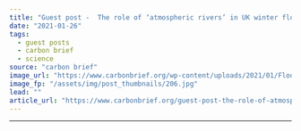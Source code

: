 ```yaml
---
title: "Guest post -  The role of ‘atmospheric rivers’ in UK winter floods"
date: "2021-01-26"
tags: 
  - guest posts
  - carbon brief
  - science
source: "carbon brief"
image_url: "https://www.carbonbrief.org/wp-content/uploads/2021/01/Flooding-hit-parts-of-Hereford-after-Storm-Christoph-brought-heavy-rain-to-the-region-583x372.jpg"
image_fp: "/assets/img/post_thumbnails/206.jpg"
lead: ""
article_url: "https://www.carbonbrief.org/guest-post-the-role-of-atmospheric-rivers-in-uk-winter-floods"
---
```


---
